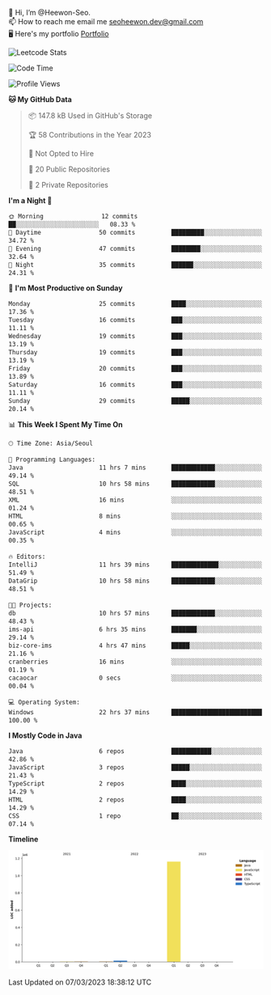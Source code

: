 👋 Hi, I’m @Heewon-Seo.  
📫 How to reach me email me seoheewon.dev@gmail.com   
🖥 Here's my portfolio [Portfolio](https://haileynotes.notion.site/HEEWON-SEO-f98fe97412ee4a6a94fd24fe6832f84c)

![Leetcode Stats](https://leetcode.card.workers.dev/?username=Heewon-Seo)

 <!--START_SECTION:waka-->
![Code Time](http://img.shields.io/badge/Code%20Time-300%20hrs%201%20min-blue)

![Profile Views](http://img.shields.io/badge/Profile%20Views-0-blue)

**🐱 My GitHub Data** 

> 📦 147.8 kB Used in GitHub's Storage 
 > 
> 🏆 58 Contributions in the Year 2023
 > 
> 🚫 Not Opted to Hire
 > 
> 📜 20 Public Repositories 
 > 
> 🔑 2 Private Repositories 
 > 
**I'm a Night 🦉** 

```text
🌞 Morning                12 commits          ██░░░░░░░░░░░░░░░░░░░░░░░   08.33 % 
🌆 Daytime                50 commits          █████████░░░░░░░░░░░░░░░░   34.72 % 
🌃 Evening                47 commits          ████████░░░░░░░░░░░░░░░░░   32.64 % 
🌙 Night                  35 commits          ██████░░░░░░░░░░░░░░░░░░░   24.31 % 
```
📅 **I'm Most Productive on Sunday** 

```text
Monday                   25 commits          ████░░░░░░░░░░░░░░░░░░░░░   17.36 % 
Tuesday                  16 commits          ███░░░░░░░░░░░░░░░░░░░░░░   11.11 % 
Wednesday                19 commits          ███░░░░░░░░░░░░░░░░░░░░░░   13.19 % 
Thursday                 19 commits          ███░░░░░░░░░░░░░░░░░░░░░░   13.19 % 
Friday                   20 commits          ███░░░░░░░░░░░░░░░░░░░░░░   13.89 % 
Saturday                 16 commits          ███░░░░░░░░░░░░░░░░░░░░░░   11.11 % 
Sunday                   29 commits          █████░░░░░░░░░░░░░░░░░░░░   20.14 % 
```


📊 **This Week I Spent My Time On** 

```text
🕑︎ Time Zone: Asia/Seoul

💬 Programming Languages: 
Java                     11 hrs 7 mins       ████████████░░░░░░░░░░░░░   49.14 % 
SQL                      10 hrs 58 mins      ████████████░░░░░░░░░░░░░   48.51 % 
XML                      16 mins             ░░░░░░░░░░░░░░░░░░░░░░░░░   01.24 % 
HTML                     8 mins              ░░░░░░░░░░░░░░░░░░░░░░░░░   00.65 % 
JavaScript               4 mins              ░░░░░░░░░░░░░░░░░░░░░░░░░   00.35 % 

🔥 Editors: 
IntelliJ                 11 hrs 39 mins      █████████████░░░░░░░░░░░░   51.49 % 
DataGrip                 10 hrs 58 mins      ████████████░░░░░░░░░░░░░   48.51 % 

🐱‍💻 Projects: 
db                       10 hrs 57 mins      ████████████░░░░░░░░░░░░░   48.43 % 
ims-api                  6 hrs 35 mins       ███████░░░░░░░░░░░░░░░░░░   29.14 % 
biz-core-ims             4 hrs 47 mins       █████░░░░░░░░░░░░░░░░░░░░   21.16 % 
cranberries              16 mins             ░░░░░░░░░░░░░░░░░░░░░░░░░   01.19 % 
cacaocar                 0 secs              ░░░░░░░░░░░░░░░░░░░░░░░░░   00.04 % 

💻 Operating System: 
Windows                  22 hrs 37 mins      █████████████████████████   100.00 % 
```

**I Mostly Code in Java** 

```text
Java                     6 repos             ███████████░░░░░░░░░░░░░░   42.86 % 
JavaScript               3 repos             █████░░░░░░░░░░░░░░░░░░░░   21.43 % 
TypeScript               2 repos             ████░░░░░░░░░░░░░░░░░░░░░   14.29 % 
HTML                     2 repos             ████░░░░░░░░░░░░░░░░░░░░░   14.29 % 
CSS                      1 repo              ██░░░░░░░░░░░░░░░░░░░░░░░   07.14 % 
```



**Timeline**

![Lines of Code chart](https://raw.githubusercontent.com/Heewon-Seo/Heewon-Seo/main/assets/bar_graph.png)


 Last Updated on 07/03/2023 18:38:12 UTC
<!--END_SECTION:waka-->


